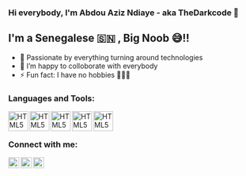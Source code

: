 ### Hi everybody, I'm Abdou Aziz Ndiaye - aka TheDarkcode 👋 


## I'm a Senegalese 🇸🇳 , Big Noob 😅!!

- 🌟 Passionate by everything turning around technologies
- 👯 I’m happy to colloborate with everybody
- ⚡ Fun fact: I have no hobbies 🤣🤣🤣



### Languages and Tools:
<img align="left" alt="HTML5" width="40px" src="https://miro.medium.com/max/1200/1*Il-74JaJpKMhmuHgD-IoCw.png" />
<img align="left" alt="HTML5" width="40px" src="https://tribelocal.com/wp-content/uploads/2018/02/2000px-HTML5_logo_and_wordmark.svg_.png" />
<img align="left" alt="HTML5" width="40px" src="https://upload.wikimedia.org/wikipedia/commons/thumb/f/f5/Devicon-css3-plain-wordmark.svg/1024px-Devicon-css3-plain-wordmark.svg.png" />
<img align="left" alt="HTML5" width="40px" src="https://avatars.mds.yandex.net/i?id=68a6d0cf039f46c2559e193e01cd45da-5635981-images-thumbs&n=13" />
<img align="left" alt="HTML5" width="40px" src="https://upload.wikimedia.org/wikipedia/commons/thumb/a/a7/React-icon.svg/1200px-React-icon.svg.png" />

<br />
<br />


### Connect with me:

[<img align="left" alt="codeSTACKr | Twitter" width="22px" src="https://cdn.jsdelivr.net/npm/simple-icons@v3/icons/twitter.svg" />][twitter]
[<img align="left" alt="codeSTACKr | LinkedIn" width="22px" src="https://cdn.jsdelivr.net/npm/simple-icons@v3/icons/linkedin.svg" />][linkedin]
[<img align="left" alt="codeSTACKr | Instagram" width="22px" src="https://cdn.jsdelivr.net/npm/simple-icons@v3/icons/instagram.svg" />][instagram]

<br />

[twitter]: https://twitter.com/The_Darkcode
[instagram]: https://www.instagram.com/azizthedarkcode
[linkedin]: https://www.linkedin.com/in/abdou-aziz-dabakh-ndiaye-b903881a9

